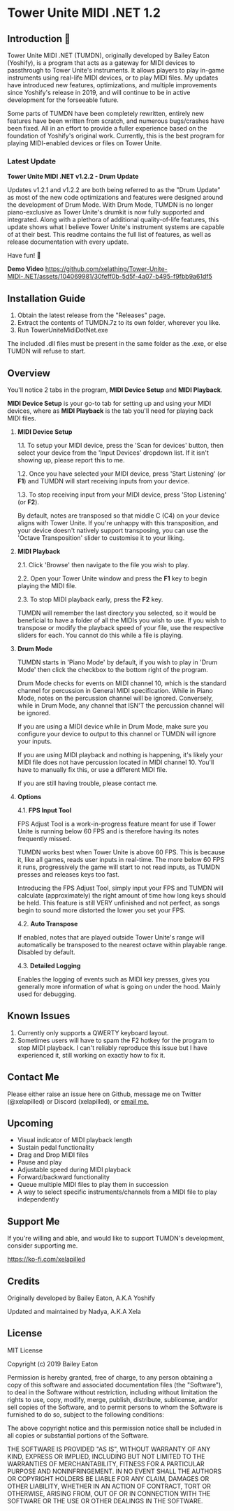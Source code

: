 # Tower Unite MIDI .NET 1.2

## Introduction 🎹

Tower Unite MIDI .NET (TUMDN), originally developed by Bailey Eaton (Yoshify), is a program that acts as a gateway for MIDI devices to passthrough to Tower Unite's instruments. It allows players to play in-game instruments using real-life MIDI devices, or to play MIDI files. My updates have introduced new features, optimizations, and multiple improvements since Yoshify's release in 2019, and will continue to be in active development for the forseeable future.

Some parts of TUMDN have been completely rewritten, entirely new features have been written from scratch, and numerous bugs/crashes have been fixed. All in an effort to provide a fuller experience based on the foundation of Yoshify's original work. Currently, this is the best program for playing MIDI-enabled devices or files on Tower Unite.

### Latest Update

**Tower Unite MIDI .NET v1.2.2 - Drum Update**

Updates v1.2.1 and v1.2.2 are both being referred to as the "Drum Update" as most of the new code optimizations and features were designed around the development of Drum Mode. With Drum Mode, TUMDN is no longer piano-exclusive as Tower Unite's drumkit is now fully supported and integrated. Along with a plethora of additional quality-of-life features, this update shows what I believe Tower Unite's instrument systems are capable of at their best. This readme contains the full list of features, as well as release documentation with every update.

Have fun! 🎹

**Demo Video**
https://github.com/xelathing/Tower-Unite-MIDI-.NET/assets/104069981/30feff0b-5d5f-4a07-b495-f9fbb9a61df5

## Installation Guide

1. Obtain the latest release from the "Releases" page.
2. Extract the contents of TUMDN.7z to its own folder, wherever you like.
3. Run TowerUniteMidiDotNet.exe

The included .dll files must be present in the same folder as the .exe, or else TUMDN will refuse to start.

## Overview

You'll notice 2 tabs in the program, **MIDI Device Setup** and **MIDI Playback**.

**MIDI Device Setup** is your go-to tab for setting up and using your MIDI devices, where as **MIDI Playback** is the tab you'll need for playing back MIDI files.

1. **MIDI Device Setup**

   1.1. To setup your MIDI device, press the 'Scan for devices' button, then select your device from the 'Input Devices' dropdown list. If it isn't showing up, please report this to me.
   
   1.2. Once you have selected your MIDI device, press 'Start Listening' (or **F1**) and TUMDN will start receiving inputs from your device.
   
   1.3. To stop receiving input from your MIDI device, press 'Stop Listening' (or **F2**).
   
   By default, notes are transposed so that middle C (C4) on your device aligns with Tower Unite. If you're unhappy with this transposition, and your device doesn't natively support transposing, you can use the 'Octave Transposition' slider to customise it to your liking.

2. **MIDI Playback**

   2.1. Click 'Browse' then navigate to the file you wish to play.
   
   2.2. Open your Tower Unite window and press the **F1** key to begin playing the MIDI file.
   
   2.3. To stop MIDI playback early, press the **F2** key.

   TUMDN will remember the last directory you selected, so it would be beneficial to have a folder of all the MIDIs you wish to use. If you wish to transpose or modify the playback speed of your file, use the respective sliders for each. You cannot do this while a file is playing.

3. **Drum Mode**

   TUMDN starts in 'Piano Mode' by default, if you wish to play in 'Drum Mode' then click the checkbox to the bottom right of the program.

   Drum Mode checks for events on MIDI channel 10, which is the standard channel for percussion in General MIDI specification. While in Piano Mode, notes on the percussion channel will be ignored. Conversely, while in Drum Mode, any channel that ISN'T the percussion channel will be ignored.

   If you are using a MIDI device while in Drum Mode, make sure you configure your device to output to this channel or TUMDN will ignore your inputs.

   If you are using MIDI playback and nothing is happening, it's likely your MIDI file does not have percussion located in MIDI channel 10. You'll have to manually fix this, or use a different MIDI file.

   If you are still having trouble, please contact me.

4. **Options**

   4.1. **FPS Input Tool**
      
      FPS Adjust Tool is a work-in-progress feature meant for use if Tower Unite is running below 60 FPS and is therefore having its notes frequently missed.

      TUMDN works best when Tower Unite is above 60 FPS. This is because it, like all games, reads user inputs in real-time. The more below 60 FPS it runs, progressively the game will start to not read inputs, as TUMDN presses and releases keys too fast.

      Introducing the FPS Adjust Tool, simply input your FPS and TUMDN will calculate (approximately) the right amount of time how long keys should be held. This feature is still VERY unfinished and not perfect, as songs begin to sound more distorted the lower you set your FPS.
      
   4.2. **Auto Transpose**
   
      If enabled, notes that are played outside Tower Unite's range will automatically be transposed to the nearest octave within playable range. Disabled by default.

   4.3. **Detailed Logging**

      Enables the logging of events such as MIDI key presses, gives you generally more information of what is going on under the hood. Mainly used for debugging.

## Known Issues

1. Currently only supports a QWERTY keyboard layout.
2. Sometimes users will have to spam the F2 hotkey for the program to stop MIDI playback. I can't reliably reproduce this issue but I have experienced it, still working on exactly how to fix it.

## Contact Me

Please either raise an issue here on Github, message me on Twitter (@xelapilled) or Discord (xelapilled), or [email me.](xela@xela.contact)

## Upcoming

- Visual indicator of MIDI playback length
- Sustain pedal functionality
- Drag and Drop MIDI files
- Pause and play
- Adjustable speed during MIDI playback
- Forward/backward functionality
- Queue multiple MIDI files to play them in succession
- A way to select specific instruments/channels from a MIDI file to play independently

## Support Me

If you're willing and able, and would like to support TUMDN's development, consider supporting me.

https://ko-fi.com/xelapilled

## Credits

Originally developed by Bailey Eaton, A.K.A Yoshify

Updated and maintained by Nadya, A.K.A Xela

## License

MIT License

Copyright (c) 2019 Bailey Eaton

Permission is hereby granted, free of charge, to any person obtaining a copy
of this software and associated documentation files (the "Software"), to deal
in the Software without restriction, including without limitation the rights
to use, copy, modify, merge, publish, distribute, sublicense, and/or sell
copies of the Software, and to permit persons to whom the Software is
furnished to do so, subject to the following conditions:

The above copyright notice and this permission notice shall be included in all
copies or substantial portions of the Software.

THE SOFTWARE IS PROVIDED "AS IS", WITHOUT WARRANTY OF ANY KIND, EXPRESS OR
IMPLIED, INCLUDING BUT NOT LIMITED TO THE WARRANTIES OF MERCHANTABILITY,
FITNESS FOR A PARTICULAR PURPOSE AND NONINFRINGEMENT. IN NO EVENT SHALL THE
AUTHORS OR COPYRIGHT HOLDERS BE LIABLE FOR ANY CLAIM, DAMAGES OR OTHER
LIABILITY, WHETHER IN AN ACTION OF CONTRACT, TORT OR OTHERWISE, ARISING FROM,
OUT OF OR IN CONNECTION WITH THE SOFTWARE OR THE USE OR OTHER DEALINGS IN THE
SOFTWARE.
